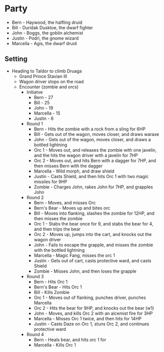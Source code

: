 # Party
* Bern - Haywood, the halfling druid
* Bill - Duridak Dusktoe, the dwarf fighter
* John - Boggs, the goblin alchemist
* Justin - Podri, the gnome wizard
* Marcella - Agis, the dwarf druid

## Setting
* Heading to Taldor to climb Druaga 
  * Grand Prince Stavian III
  * Wagon driver stops on the road
  * Encounter (zombie and orcs)
    * Initiatve
      * Bern - 27
      * Bill - 25
      * John - 19
      * Marcella - 15
      * Justin - 6
    * Round 1
      * Bern - Hits the zombie with a rock from a sling for 6HP
      * Bill - Gets out of the wagon, moves closer, and draws waraxe
      * John - Gets out of the wagon, moves closer, and draws a bottled lightning
      * Orc 1 - Moves out, and releases the zombie with one javelin, and the hits the wagon driver with a javelin for 7HP
      * Orc 2 - Moves out, and hits Bern with a dagger for 7HP,  and then misses Bern with the dagger
      * Marcella - Wild morph, and draw shield
      * Justin - Casts Shield, and then hits Orc 1 with two magic missiles for 9HP
      * Zombie - Charges John, rakes John for 7HP, and grapples John 
    * Round 2
      * Bern - Moves, and misses Orc
      * Bern's Bear - Moves up and bites orc
      * Bill - Moves into flanking, slashes the zombie for 12HP, and then misses the zombie
      * Orc 1 - Stabs the bear once for 9, and stabs the bear for 4, and then trips the bear
      * Orc 2 - Moves up, jumps into the cart, and knocks out the wagon driver
      * John - Fails to escape the grapple, and misses the zombie with the bottled lightning
      * Marcella - Magic Fang, misses the orc 1
      * Justin - Gets out of cart, casts protective ward, and casts Shield
      * Zombie - Misses John, and then loses the grapple
    * Round 3
      * Bern - Hits Orc 1 
      * Bern's Bear - Hits Orc 1 
      * Bill - Kills Zombie
      * Orc 1 - Moves out of flanking, punches driver, punches Marcella
      * Orc 2 - Hits the bear for 9HP, and knocks out the bear (w1)
      * John - Moves, and kills Orc 2 with an alcemist fire for 3HP
      * Marcella - Misses Orc 1 twice, and then hits for 14HP
      * Justin - Casts Daze on Orc 1, stuns Orc 2, and continues protective ward
    * Round 4
      * Bern - Heals bear, and hits orc 1 for 
      * Marcella - Kills Orc 1

